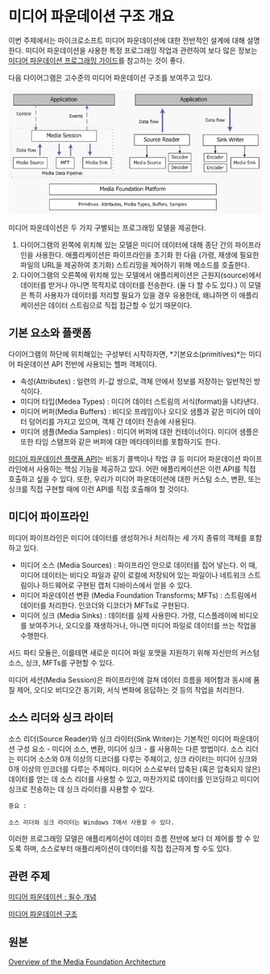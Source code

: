 # 미디어 파운데이션 구조 개요

이번 주제에서는 마이크로소프트 미디어 파운데이션에 대한 전반적인 설계에 대해 설명한다. 미디어 파운데이션을 사용한 특정 프로그래밍 작업과 관련하여 보다 많은 정보는 [미디어 파운데이션 프로그래밍 가이드](https://docs.microsoft.com/en-us/windows/desktop/medfound/media-foundation-programming-guide)를 참고하는 것이 좋다.

다음 다이어그램은 고수준의 미디어 파운데이션 구조를 보여주고 있다.

![mfarch01.png](mfarch01.png)

미디어 파운데이션은 두 가지 구별되는 프로그래밍 모델을 제공한다.

 1. 다이어그램의 왼쪽에 위치해 있는 모델은 미디어 데이터에 대해 종단 간의 파이프라인을 사용한다. 애플리케이션은 파이프라인을 초기화 한 다음 (가령, 재생에 필요한 파일의 URL을 제공하여 초기화) 스트리밍을 제어하기 위해 메소드를 호출한다.
 2. 다이어그램의 오른쪽에 위치해 있는 모델에서 애플리케이션은 근원지(source)에서 데이터를 받거나 아니면 목적지로 데이터를 전송한다. (둘 다 할 수도 있다.) 이 모델은 특히 사용자가 데이터를 저리할 필요가 있을 경우 유용한데, 왜냐하면 이 애플리케이션은 데이터 스트림으로 직접 접근할 수 있기 때문이다.

## 기본 요소와 플랫폼

다이어그램의 하단에 위치해있는 구성부터 시작하자면, *기본요소(primitives)*는 미디어 파운데이션 API 전반에 사용되는 헬퍼 객체이다.

 * 속성(Attributes) : 일련의 키-값 쌍으로, 객체 안에서 정보를 저장하는 일반적인 방식이다.
 * 미디어 타입(Medea Types) : 미디어 데이터 스트림의 서식(format)을 나타낸다.
 * 미디어 버퍼(Media Buffers) : 비디오 프레임이나 오디오 샘플과 같은 미디어 데이터 덩어리를 가지고 있으며, 객체 간 데이터 전송에 사용된다.
 * 미디어 샘플(Media Samples) : 미디어 버퍼에 대한 컨테이너이다. 미디어 샘플은 또한 타임 스탬프와 같은 버퍼에 대한 메타데이터를 포함하기도 한다.

[미디어 파운데이션 플랫폼 API](https://docs.microsoft.com/en-us/windows/desktop/medfound/media-foundation-platform-apis)는 비동기 콜백이나 작업 큐 등 미디어 파운데이션 파이프라인에서 사용하는 핵심 기능을 제공하고 있다. 어떤 애플리케이션은 이런 API를 직접 호출하고 싶을 수 있다. 또한, 우리가 미디어 파운데이션에 대한 커스텀 소스, 변환, 또는 싱크를 직접 구현할 때에 이런 API를 직접 호출해야 할 것이다.

## 미디어 파이프라인

미디어 파이프라인은 미디어 데이터를 생성하거나 처리하는 세 가지 종류의 객체를 포함하고 있다.

 * 미디어 소스 (Media Sources) : 파이프라인 안으로 데이터를 집어 넣는다. 이 때, 미디어 데이터는 비디오 파일과 같이 로컬에 저장되어 있는 파일이나 네트워크 스트림이나 하드웨어로 구현된 캡처 디바이스에서 얻을 수 있다.
 * 미디어 파운데이션 변환 (Media Foundation Transforms; MFTs) : 스트림에서 데이터를 처리한다. 인코더와 디코더가 MFTs로 구현된다.
 * 미디어 싱크 (Media Sinks) : 데이터를 실제 사용한다. 가령, 디스플레이에 비디오를 보여주거나, 오디오를 재생하거나, 아니면 미디어 파일로 데이터를 쓰는 작업을 수행한다.

서드 파티 모듈은, 이를테면 새로운 미디어 파일 포맷을 지원하기 위해 자신만의 커스텀 소스, 싱크, MFTs를 구현할 수 있다.

미디어 세션(Media Session)은 파이프라인에 걸쳐 데이터 흐름을 제어함과 동시에 품질 제어, 오디오 비디오간 동기화, 서식 변화에 응답하는 것 등의 작업을 처리한다.

## 소스 리더와 싱크 라이터

소스 리더(Source Reader)와 싱크 라이터(Sink Writer)는 기본적인 미디어 파운데이션 구성 요소 - 미디어 소스, 변환, 미디어 싱크 - 를 사용하는 다른 방법이다. 소스 리더는 미디어 소스와 0개 이상의 디코더를 다루는 주체이고, 싱크 라이터는 미디어 싱크와 0개 이상의 인코더를 다루는 주체이다. 미디어 소스로부터 압축된 (혹은 압축되지 않은) 데이터를 얻는 데 소스 리더를 사용할 수 있고, 마찬가지로 데이터를 인코딩하고 미디어 싱크로 전송하는 데 싱크 라이터를 사용할 수 있다.

```
중요 :

소스 리더와 싱크 라이터는 Windows 7에서 사용할 수 있다.

```

이러한 프로그래밍 모델은 애플리케이션이 데이터 흐름 전반에 보다 더 제어를 할 수 있도록 하며, 소스로부터 애플리케이션이 데이터를 직접 접근하게 할 수도 있다.

## 관련 주제

[미디어 파운데이션 : 필수 개념](https://docs.microsoft.com/en-us/windows/desktop/medfound/media-foundation-programming--essential-concepts)

[미디어 파운데이션 구조](https://docs.microsoft.com/en-us/windows/desktop/medfound/media-foundation-architecture)

## 원본

[Overview of the Media Foundation Architecture](https://docs.microsoft.com/en-us/windows/desktop/medfound/overview-of-the-media-foundation-architecture)